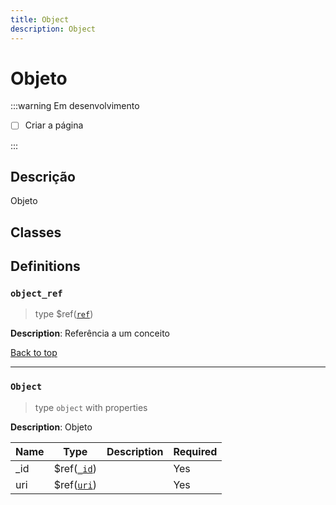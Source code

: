 ```yaml
---
title: Object
description: Object
---
```


# Objeto

:::warning Em desenvolvimento

-   [ ] Criar a página

:::

## Descrição

Objeto

## Classes

## Definitions

### `object_ref`

> type $ref([`ref`](https://elucidario.art/mdorim/metadata.json#/definitions))

**Description**: Referência a um conceito

[Back to top](#)

---

### `Object`

> type `object` with properties

**Description**: Objeto

| Name | Type                                                                    | Description | Required |
| ---- | ----------------------------------------------------------------------- | ----------- | -------- |
| \_id | $ref([`_id`](https://elucidario.art/mdorim/metadata.json#/definitions)) |             | Yes      |
| uri  | $ref([`uri`](https://elucidario.art/mdorim/metadata.json#/definitions)) |             | Yes      |

